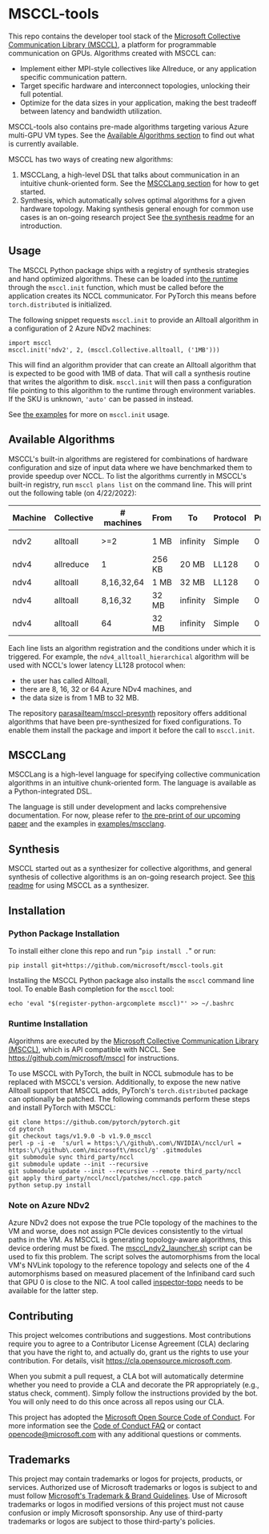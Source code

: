 # MSCCL-tools

This repo contains the developer tool stack of the [Microsoft Collective Communication Library
(MSCCL)](https://github.com/microsoft/msccl), a platform for programmable communication on GPUs. Algorithms created with
MSCCL can:
- Implement either MPI-style collectives like Allreduce, or any application specific communication pattern.
- Target specific hardware and interconnect topologies, unlocking their full potential.
- Optimize for the data sizes in your application, making the best tradeoff between latency and bandwidth utilization.

MSCCL-tools also contains pre-made algorithms targeting various Azure multi-GPU VM types. See the [Available Algorithms
section](#available-algorithms) to find out what is currently available.

MSCCL has two ways of creating new algorithms:
1. MSCCLang, a high-level DSL that talks about communication in an intuitive chunk-oriented form. See the [MSCCLang
section](#mscclang) for how to get started.
2. Synthesis, which automatically solves optimal algorithms for a given hardware topology. Making synthesis general
enough for common use cases is an on-going research project See [the synthesis readme](SYNTHESIS.md) for an
introduction.

## Usage

The MSCCL Python package ships with a registry of synthesis strategies and hand optimized algorithms. These can be
loaded into [the runtime](https://github.com/parasailteam/msccl) through the `msccl.init` function, which must be called
before the application creates its NCCL communicator. For PyTorch this means before `torch.distributed` is initialized.

The following snippet requests `msccl.init` to provide an Alltoall algorithm in a configuration of 2 Azure NDv2 machines:
```
import msccl
msccl.init('ndv2', 2, (msccl.Collective.alltoall, ('1MB')))
```
This will find an algorithm provider that can create an Alltoall algorithm that is expected to be good with 1MB of data.
That will call a synthesis routine that writes the algorithm to disk. `msccl.init` will then pass a configuration file
pointing to this algorithm to the runtime through environment variables. If the SKU is unknown, ```'auto'``` can be passed
in instead.

See [the examples](examples/msccl_init.py) for more on `msccl.init` usage.

## Available Algorithms

MSCCL's built-in algorithms are registered for combinations of hardware configuration and size of input data where we
have benchmarked them to provide speedup over NCCL. To list the algorithms currently in MSCCL's built-in registry, run
`msccl plans list` on the command line. This will print out the following table (on 4/22/2022):

| Machine   | Collective   | # machines   | From   | To       | Protocol   |   Priority | Plan name                           |
|-----------|--------------|--------------|--------|----------|------------|------------|-------------------------------------|
| ndv2      | alltoall     | >=2          | 1 MB   | infinity | Simple     |          0 | call synthesize_ndv2_relay_alltoall |
| ndv4      | allreduce    | 1            | 256 KB | 20 MB    | LL128      |          0 | run ndv4_ring_allreduce             |
| ndv4      | alltoall     | 8,16,32,64   | 1 MB   | 32 MB    | LL128      |          0 | run ndv4_alltoall_hierarchical      |
| ndv4      | alltoall     | 8,16,32      | 32 MB  | infinity | Simple     |          0 | run ndv4_alltoall_hierarchical      |
| ndv4      | alltoall     | 64           | 32 MB  | infinity | Simple     |          0 | run ndv4_alltoall_three_step        |

Each line lists an algorithm registration and the conditions under which it is triggered. For example, the
`ndv4_alltoall_hierarchical` algorithm will be used with NCCL's lower latency LL128 protocol when:
- the user has called Alltoall,
- there are 8, 16, 32 or 64 Azure NDv4 machines, and
- the data size is from 1 MB to 32 MB.

The repository [parasailteam/msccl-presynth](https://github.com/parasailteam/msccl-presynth) repository offers
additional algorithms that have been pre-synthesized for fixed configurations. To enable them install the package and
import it before the call to `msccl.init`.

## MSCCLang

MSCCLang is a high-level language for specifying collective communication algorithms in an intuitive chunk-oriented
form. The language is available as a Python-integrated DSL.

The language is still under development and lacks comprehensive documentation. For now, please refer to [the pre-print
of our upcoming paper](https://arxiv.org/pdf/2201.11840.pdf) and the examples in
[examples/mscclang](examples/mscclang/).

## Synthesis

MSCCL started out as a synthesizer for collective algorithms, and general synthesis of collective algorithms is an
on-going research project. See [this readme](SYNTHESIS.md) for using MSCCL as a synthesizer.

## Installation

### Python Package Installation

To install either clone this repo and run "`pip install .`" or run:
```
pip install git+https://github.com/microsoft/msccl-tools.git
```

Installing the MSCCL Python package also installs the `msccl` command line tool. To enable Bash completion for the
`msccl` tool:
```
echo 'eval "$(register-python-argcomplete msccl)"' >> ~/.bashrc
```

### Runtime Installation

Algorithms are executed by the [Microsoft Collective Communication Library (MSCCL)](https://github.com/microsoft/msccl),
which is API compatible with NCCL. See https://github.com/microsoft/msccl for instructions.

To use MSCCL with PyTorch, the built in NCCL submodule has to be replaced with MSCCL's version. Additionally, to expose
the new native Alltoall support that MSCCL adds, PyTorch's `torch.distributed` package can optionally be patched. The
following commands perform these steps and install PyTorch with MSCCL:
```
git clone https://github.com/pytorch/pytorch.git
cd pytorch    
git checkout tags/v1.9.0 -b v1.9.0_msccl
perl -p -i -e  's/url = https:\/\/github\.com\/NVIDIA\/nccl/url = https:\/\/github\.com\/microsoft\/msccl/g' .gitmodules
git submodule sync third_party/nccl
git submodule update --init --recursive
git submodule update --init --recursive --remote third_party/nccl
git apply third_party/nccl/nccl/patches/nccl.cpp.patch
python setup.py install
```

### Note on Azure NDv2

Azure NDv2 does not expose the true PCIe topology of the machines to the VM and worse, does not assign PCIe devices
consistently to the virtual paths in the VM. As MSCCL is generating topology-aware algorithms, this device ordering must
be fixed. The [msccl_ndv2_launcher.sh](msccl/autosynth/msccl_ndv2_launcher.sh) script can be used to fix this problem.
The script solves the automorphisms from the local VM's NVLink topology to the reference topology and selects one of the
4 automorphisms based on measured placement of the Infiniband card such that GPU 0 is close to the NIC. A tool called
[inspector-topo](https://github.com/microsoft/inspector-topo) needs to be available for the latter step.

## Contributing

This project welcomes contributions and suggestions.  Most contributions require you to agree to a Contributor License
Agreement (CLA) declaring that you have the right to, and actually do, grant us the rights to use your contribution. For
details, visit https://cla.opensource.microsoft.com.

When you submit a pull request, a CLA bot will automatically determine whether you need to provide a CLA and decorate
the PR appropriately (e.g., status check, comment). Simply follow the instructions provided by the bot. You will only
need to do this once across all repos using our CLA.

This project has adopted the [Microsoft Open Source Code of Conduct](https://opensource.microsoft.com/codeofconduct/).
For more information see the [Code of Conduct FAQ](https://opensource.microsoft.com/codeofconduct/faq/) or contact
[opencode@microsoft.com](mailto:opencode@microsoft.com) with any additional questions or comments.

## Trademarks

This project may contain trademarks or logos for projects, products, or services. Authorized use of Microsoft trademarks
or logos is subject to and must follow [Microsoft's Trademark & Brand
Guidelines](https://www.microsoft.com/en-us/legal/intellectualproperty/trademarks/usage/general). Use of Microsoft
trademarks or logos in modified versions of this project must not cause confusion or imply Microsoft sponsorship. Any
use of third-party trademarks or logos are subject to those third-party's policies.
